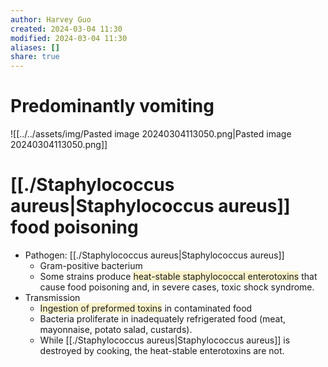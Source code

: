 ```yaml
---
author: Harvey Guo
created: 2024-03-04 11:30
modified: 2024-03-04 11:30
aliases: []
share: true
---
```

# Predominantly vomiting
![[../../assets/img/Pasted image 20240304113050.png|Pasted image 20240304113050.png]]
# [[./Staphylococcus aureus|Staphylococcus aureus]] food poisoning
- Pathogen: [[./Staphylococcus aureus|Staphylococcus aureus]]
	- Gram-positive bacterium
	- Some strains produce <span style="background:rgba(240, 200, 0, 0.2)">heat-stable staphylococcal enterotoxins</span> that cause food poisoning and, in severe cases, toxic shock syndrome. 
- Transmission
	- <span style="background:rgba(240, 200, 0, 0.2)">Ingestion of preformed toxins</span> in contaminated food
	- Bacteria proliferate in inadequately refrigerated food (meat, mayonnaise, potato salad, custards).
	- While [[./Staphylococcus aureus|Staphylococcus aureus]] is destroyed by cooking, the heat-stable enterotoxins are not.
